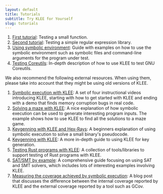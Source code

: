```yaml
---
layout: default
title: Tutorials
subtitle: Try KLEE for Yourself
slug: tutorials
---
```


1. [First tutorial]({{site.baseurl}}/tutorials/testing-function/): Testing a small function.
2. [Second tutorial]({{site.baseurl}}/tutorials/testing-regex/): Testing a simple regular expression library.
3. [Using symbolic environment]({{site.baseurl}}/tutorials/using-symbolic/): Guide with examples on how to use the symbolic environment such as symbolic files and command-line arguments for the program under test.
4. [Testing Coreutils]({{site.baseurl}}/tutorials/testing-coreutils/): In-depth description of how to use KLEE to test GNU Coreutils.

We also recommend the following external resources.  When using them, please take into account that they might be using old versions of KLEE. 

1. [Symbolic execution with KLEE](https://adalogics.com/blog/symbolic-execution-with-klee): A set of four instructional videos introducing KLEE, starting with how to get started with KLEE and ending with a demo that finds memory corruption bugs in real code.
1. [Solving a maze with KLEE](http://feliam.wordpress.com/2010/10/07/the-symbolic-maze/): A nice explanation of how symbolic execution can be used to generate interesting program inputs. The example shows how to use KLEE to find all the solutions to a maze game.
1. [Keygenning with KLEE and Hex-Rays](https://gitlab.com/Manouchehri/Matryoshka-Stage-2/blob/master/stage2.md): A beginners explanation of using symbolic execution to solve a small binary's pseudocode.
1. [Keygenning with KLEE](https://doar-e.github.io/blog/2015/08/18/keygenning-with-klee/): A more in-depth guide to using KLEE for key generation.
1. [Testing Rust programs with KLEE](https://github.com/project-oak/rust-verification-tools/blob/main/docs/using-klee.md): A collection of tools/libraries to support testing of Rust programs with KLEE.
1. [SAT/SMT by example](https://yurichev.com/writings/SAT_SMT_by_example.pdf): A comprehensive guide focusing on using SAT and SMT solvers, which includes lots of interesting examples involving KLEE.
1. [Measuring the coverage achieved by symbolic execution](http://ccadar.blogspot.com/2020/07/measuring-coverage-achieved-by-symbolic.html): A blog post that discusses the difference between the internal coverage reported by KLEE and the external coverage reported by a tool such as GCov. 
